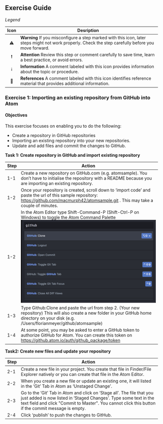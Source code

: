 ## Exercise Guide

_Legend_

Icon | Desription
 :---: | -------------
:warning:             | **Warning** If you misconfigure a step marked with this icon, later steps might not work properly. Check the step carefully before you move forward.
:exclamation:         | **Attention** Review this step or comment carefully to save time, learn a best practice, or avoid errors.
:information_source:  | **Information** A comment labeled with this icon provides information about the topic or procedure.
:book:                | **References** A comment labeled with this icon identifies reference material that provides additional information.


### Exercise 1: Importing an existing repository from GitHub into Atom

#### Objectives
This exercise focuses on enabling you to do the following:
- Create a repository in GitHub repositories
- Importing an existing repository into your new repositories.
- Update and add files and commit the changes to GitHub.

**Task 1: Create repository in GitHub and import existing repository**

Step | Action
---- | -------------
1-1  | Create a new repository on GitHub.com (e.g. atomsample). You don’t have to initialise the repository with a README because you are importing an existing repository.
1-2  | Once your repository is created, scroll down to ‘import code’ and paste the url of this sample repository: https://github.com/macmurph42/atomsample.git . This may take a couple of minutes.
1-2  | In the Atom Editor type Shift-Command-P (Shift-Ctrl-P on Windows) to toggle the Atom Command Palette ![Image](gittoggle.png)  
1-3  | Type Github:Clone and paste the url from step 2.  (Your new repository) This will also create a new folder in your GitHub home directory on your disk (e.g. /Users/florianmeyer/github/atomsample)
1-4  | At some point, you may be asked to enter a GitHub token to authorize GitHub for Atom. You can create this token on https://github.atom.io/auth/github_package/token

**Task2: Create new files and update your repository**

Step | Action
---- | -------------
2-1  | Create a new file in your project. You create that file in Finder/File Explorer natively or you can create that file in the Atom Editor.
2-2  | When you create a new file or update an existing one, it will listed in the ‘Git’ Tab in Atom as ‘Unstaged Change’.
2-3 | Go to the ‘Git’ Tab in Atom and click on ‘Stage all’. The file that you just added is now listed in ‘Staged Changes’. Type some text in the text field and click "Commit to Master". You cannot click this button if the commit message is empty.
2-4 | Click ‘publish’ to push the changes to GitHub.  
